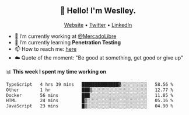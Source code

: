 <h2 align="center">👋 Hello! I'm Weslley.</h2>
<p align="center">
  <a href="http://weslleyneri.com.br">Website</a> •
  <a href="https://twitter.com/Weslley_Neri">Twitter</a> •
  <a href="https://www.linkedin.com/in/weslley-neri-3658908b">LinkedIn</a>
</p>


- 🔭 I’m currently working at [@MercadoLibre](https://github.com/mercadolibre)
- 🌱 I’m currently learning **Penetration Testing**
- 📫 How to reach me: [here](mailto:weslley39@gmail.com)
- ☁️ Quote of the moment: "Be good at something, get good or give up"

📊 **This week I spent my time working on**
<!--START_SECTION:waka-->

```txt
TypeScript   4 hrs 39 mins   ██████████████▓░░░░░░░░░░   58.56 %
Other        1 hr            ███▒░░░░░░░░░░░░░░░░░░░░░   12.77 %
Docker       56 mins         ███░░░░░░░░░░░░░░░░░░░░░░   11.85 %
HTML         24 mins         █▒░░░░░░░░░░░░░░░░░░░░░░░   05.16 %
JavaScript   23 mins         █▒░░░░░░░░░░░░░░░░░░░░░░░   04.90 %
```

<!--END_SECTION:waka-->

<!-- Inspired by https://github.com/gruselhaus/gruselhaus -->